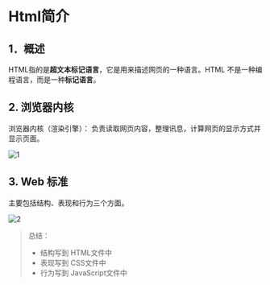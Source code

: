 # Html简介

## 1．概述

HTML指的是**超文本标记语言**，它是用来描述网页的一种语言。HTML 不是一种编程语言，而是一种**标记语言**。

## 2. 浏览器内核

浏览器内核（渲染引擎）： 负责读取网页内容，整理讯息，计算网页的显示方式并显示页面。

![1](https://calvin-typora-image.oss-cn-hangzhou.aliyuncs.com/img/20210512215811.jpg)

## 3. Web 标准

主要包括结构、表现和行为三个方面。

![2](https://calvin-typora-image.oss-cn-hangzhou.aliyuncs.com/img/20210512215835.jpg)

> 总结：
>
> - 结构写到 HTML文件中
> - 表现写到 CSS文件中
> - 行为写到 JavaScript文件中

